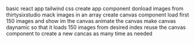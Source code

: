 basic react app
tailwind css
create app component
donload images from thirtysixstudio
mack images in an array
create canvas component
load first 150 images and show im the canvas
animate the canvas
make canvas daynamic so that it loads 150 images from desired index
reuse the canvas component to create a new cancas as many time as needed
